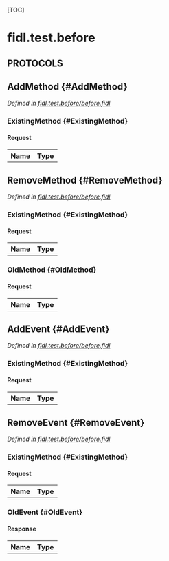 [TOC]

# fidl.test.before


## **PROTOCOLS**

## AddMethod {#AddMethod}
*Defined in [fidl.test.before/before.fidl](https://fuchsia.googlesource.com/fuchsia/+/master/garnet/tests/fidl-changes/fidl/before.fidl#7)*


### ExistingMethod {#ExistingMethod}


#### Request
<table>
    <tr><th>Name</th><th>Type</th></tr>
    </table>



## RemoveMethod {#RemoveMethod}
*Defined in [fidl.test.before/before.fidl](https://fuchsia.googlesource.com/fuchsia/+/master/garnet/tests/fidl-changes/fidl/before.fidl#11)*


### ExistingMethod {#ExistingMethod}


#### Request
<table>
    <tr><th>Name</th><th>Type</th></tr>
    </table>



### OldMethod {#OldMethod}


#### Request
<table>
    <tr><th>Name</th><th>Type</th></tr>
    </table>



## AddEvent {#AddEvent}
*Defined in [fidl.test.before/before.fidl](https://fuchsia.googlesource.com/fuchsia/+/master/garnet/tests/fidl-changes/fidl/before.fidl#16)*


### ExistingMethod {#ExistingMethod}


#### Request
<table>
    <tr><th>Name</th><th>Type</th></tr>
    </table>



## RemoveEvent {#RemoveEvent}
*Defined in [fidl.test.before/before.fidl](https://fuchsia.googlesource.com/fuchsia/+/master/garnet/tests/fidl-changes/fidl/before.fidl#20)*


### ExistingMethod {#ExistingMethod}


#### Request
<table>
    <tr><th>Name</th><th>Type</th></tr>
    </table>



### OldEvent {#OldEvent}




#### Response
<table>
    <tr><th>Name</th><th>Type</th></tr>
    </table>















